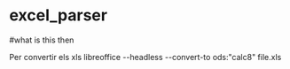 excel_parser
============

#what is this then

Per convertir els xls libreoffice --headless --convert-to ods:"calc8" file.xls
